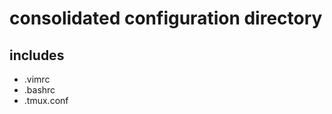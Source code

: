 consolidated configuration directory
====================================

includes
------------------------------------

- .vimrc
- .bashrc
- .tmux.conf
